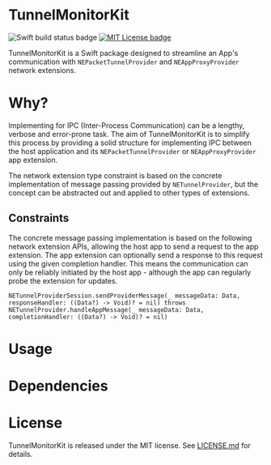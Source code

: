 # TunnelMonitorKit

![Swift build status badge](https://github.com/chrisjanusiewicz/TunnelMonitorKit/actions/workflows/swift.yml/badge.svg)
[![MIT License badge](https://img.shields.io/badge/License-MIT-yellow.svg)](https://opensource.org/licenses/MIT)

TunnelMonitorKit is a Swift package designed to streamline an App's communication with `NEPacketTunnelProvider` and `NEAppProxyProvider` network extensions.

# Why?

Implementing for IPC (Inter-Process Communication) can be a lengthy, verbose and error-prone task.
The aim of TunnelMonitorKit is to simplify this process by providing a solid structure for implementing IPC between the host application and its `NEPacketTunnelProvider` or `NEAppProxyProvider` app extension.

The network extension type constraint is based on the concrete implementation of message passing provided by `NETunnelProvider`, but the concept can be abstracted out and applied to other types of extensions.

## Constraints

The concrete message passing implementation is based on the following network extension APIs, allowing the host app to send a request to the app extension.
The app extension can optionally send a response to this request using the given completion handler.
This means the communication can only be reliably initiated by the host app - although the app can regularly probe the extension for updates.

`NETunnelProviderSession.sendProviderMessage(_ messageData: Data, responseHandler: ((Data?) -> Void)? = nil) throws`
`NETunnelProvider.handleAppMessage(_ messageData: Data, completionHandler: ((Data?) -> Void)? = nil)`

# Usage

# Dependencies

# License

TunnelMonitorKit is released under the MIT license. See [LICENSE.md](LICENSE.md) for details.

